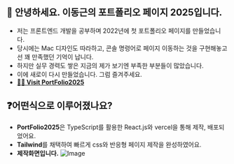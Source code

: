 ## 🙌 안녕하세요. 이동근의 포트폴리오 페이지 2025입니다.

- 저는 프론트엔드 개발을 공부하며 2022년에 첫 포트폴리오 페이지를 만들었습니다.
- 당시에는 Mac 디자인도 따라하고, 콘솔 명령어로 페이지 이동하는 것을 구현해놓고선 꽤 만족했던 기억이 납니다.
- 하지만 실무 경력도 쌓은 지금의 제가 보기엔 부족한 부분들이 많았습니다.
- 이에 새로이 다시 만들었습니다. 그럼 즐겨주세요.
- **[🙋‍♂️ Visit PortFolio2025](https://ui-frame.vercel.app/)**

## ❓어떤식으로 이루어졌나요?

- **PortFolio2025**은 TypeScript를 활용한 React.js와 vercel을 통해 제작, 배포되었어요.
- **Tailwind**를 채택하여 빠르게 css와 반응형 페이지 제작을 완성하였어요.
- **제작화면입니다.**
  ![Image](https://github.com/user-attachments/assets/5981d960-1a55-4a2a-8981-e85a2d805e69)
